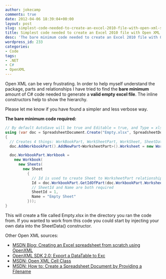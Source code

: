 ```yaml
---
author: jokecamp
comments: true
date: 2012-04-06 18:39:04+00:00
layout: post
slug: simplest-code-needed-to-create-an-excel-2010-file-with-open-xml-sdk-2-0
title: Simplest code needed to create an Excel 2010 file with Open XML SDK 2.0
desc: 'The bare minimum code needed to create an Excel 2010 file with Open XML SDK 2.0 in C#'
wordpress_id: 233
categories:
- Code
tags:
- .NET
- C#
- OpenXML
---
```


Open XML can be very frustrating. In order to help myself understand the package, parts and relationships I have tried to find the **bare minimum** amount of C# code needed to generate a **valid empty excel file**. The inline constructors help to show the hierarchy.

Please let me know if you have found a simpler and less verbose way.

**The bare minimum code required:**

```csharp
// By default AutoSave will be true and Editable = true, and Type = xlsx
using (var doc = SpreadsheetDocument.Create("Empty.xlsx", SpreadsheetDocumentType.Workbook))
{
  // Creates 4 things: WorkBookPart, WorkSheetPart, WorkSheet, SheetData
  doc.AddWorkbookPart().AddNewPart<WorksheetPart>().Worksheet = new Worksheet(new SheetData());

  doc.WorkbookPart.Workbook =
    new Workbook(
      new Sheets(
        new Sheet
          {
            // Id is used to create Sheet to WorksheetPart relationship
            Id = doc.WorkbookPart.GetIdOfPart(doc.WorkbookPart.WorksheetParts.First()),
            // SheetId and Name are both required
            SheetId = 1,
            Name = "Empty Sheet"
          }));
}
```

This will create a file called Empty.xlsx in the directory you ran the code from. If you wanted to work from this code you could start by injecting your own data into the SheetData() constructor.

Other Open XML sources:

  - [MSDN Blog: Creating an Excel spreadsheet from scratch using OpenXML](http://blogs.msdn.com/b/chrisquon/archive/2009/07/22/creating-an-excel-spreadsheet-from-scratch-using-openxml.aspx)
  - [OpenXML SDK 2.0: Export a DataTable to Exc](http://www.lateral8.com/articles/2010/3/5/openxml-sdk-20-export-a-datatable-to-excel.aspx)
  - [MSDN: Open XML Cell Class](http://msdn.microsoft.com/en-us/library/documentformat.openxml.spreadsheet.cell.aspx)
  - [MSDN: How to: Create a Spreadsheet Document by Providing a Filename](http://msdn.microsoft.com/en-us/library/ff478153.aspx)
